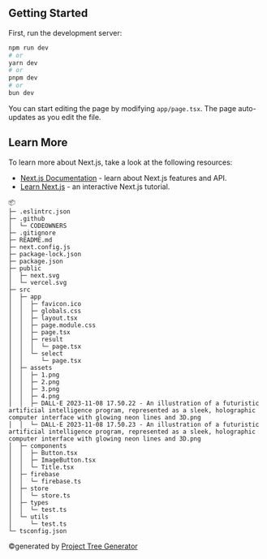 ## Getting Started

First, run the development server:

```bash
npm run dev
# or
yarn dev
# or
pnpm dev
# or
bun dev
```

You can start editing the page by modifying `app/page.tsx`. The page auto-updates as you edit the file.

## Learn More

To learn more about Next.js, take a look at the following resources:

- [Next.js Documentation](https://nextjs.org/docs) - learn about Next.js features and API.
- [Learn Next.js](https://nextjs.org/learn) - an interactive Next.js tutorial.

```
📦
├─ .eslintrc.json
├─ .github
│  └─ CODEOWNERS
├─ .gitignore
├─ README.md
├─ next.config.js
├─ package-lock.json
├─ package.json
├─ public
│  ├─ next.svg
│  └─ vercel.svg
├─ src
│  ├─ app
│  │  ├─ favicon.ico
│  │  ├─ globals.css
│  │  ├─ layout.tsx
│  │  ├─ page.module.css
│  │  ├─ page.tsx
│  │  ├─ result
│  │  │  └─ page.tsx
│  │  └─ select
│  │     └─ page.tsx
│  ├─ assets
│  │  ├─ 1.png
│  │  ├─ 2.png
│  │  ├─ 3.png
│  │  ├─ 4.png
│  │  ├─ DALL·E 2023-11-08 17.50.22 - An illustration of a futuristic artificial intelligence program, represented as a sleek, holographic computer interface with glowing neon lines and 3D.png
│  │  └─ DALL·E 2023-11-08 17.50.23 - An illustration of a futuristic artificial intelligence program, represented as a sleek, holographic computer interface with glowing neon lines and 3D.png
│  ├─ components
│  │  ├─ Button.tsx
│  │  ├─ ImageButton.tsx
│  │  └─ Title.tsx
│  ├─ firebase
│  │  └─ firebase.ts
│  ├─ store
│  │  └─ store.ts
│  ├─ types
│  │  └─ test.ts
│  └─ utils
│     └─ test.ts
└─ tsconfig.json
```

©generated by [Project Tree Generator](https://woochanleee.github.io/project-tree-generator)

